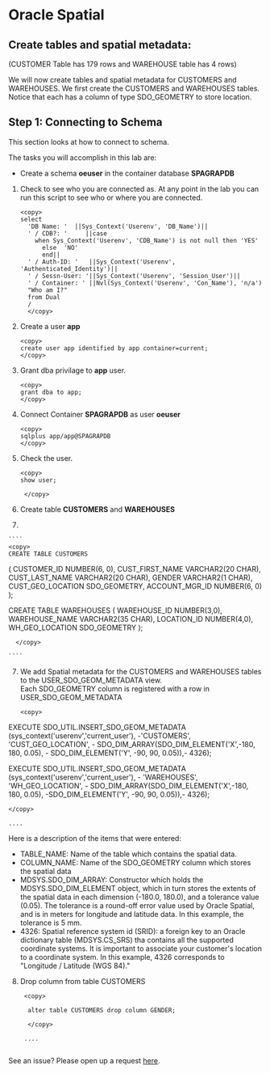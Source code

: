 
# Oracle Spatial  

## Create tables and spatial metadata: 

 (CUSTOMER Table has 179 rows and WAREHOUSE table has 4 rows)


 We will now create tables and spatial metadata for CUSTOMERS and WAREHOUSES. 
 We first create the CUSTOMERS and WAREHOUSES tables. Notice that each has a column of type SDO_GEOMETRY to store location. 



## Step 1: Connecting to Schema
This section looks at how to connect to schema.

The tasks you will accomplish in this lab are:
- Create a schema **oeuser** in the container database **SPAGRAPDB**  


1. Check to see who you are connected as. At any point in the lab you can run this script to see who or where you are connected.  

    ````
    <copy>
    select
      'DB Name: '  ||Sys_Context('Userenv', 'DB_Name')||
      ' / CDB?: '     ||case
        when Sys_Context('Userenv', 'CDB_Name') is not null then 'YES'
          else  'NO'
          end||
      ' / Auth-ID: '   ||Sys_Context('Userenv', 'Authenticated_Identity')||
      ' / Sessn-User: '||Sys_Context('Userenv', 'Session_User')||
      ' / Container: ' ||Nvl(Sys_Context('Userenv', 'Con_Name'), 'n/a')
      "Who am I?"
      from Dual
      /
      </copy>
    ````

    
2. Create a  user **app**

    ````
    <copy>
    create user app identified by app container=current;
    </copy>
    ````
    
3. Grant dba privilage to **app** user.

    ````
    <copy>
    grant dba to app;
    </copy>
    ````
   
4. Connect Container **SPAGRAPDB** as user **oeuser**

    ````
    <copy>
    sqlplus app/app@SPAGRAPDB
    </copy>
    ````
   
5. Check the user.

    ````
    <copy>
    show user;

     </copy>
   
   ````

6. Create  table **CUSTOMERS**  and **WAREHOUSES**
7. 

    ````
    <copy>
    CREATE TABLE CUSTOMERS
(
  CUSTOMER_ID NUMBER(6, 0),
  CUST_FIRST_NAME VARCHAR2(20 CHAR),
  CUST_LAST_NAME VARCHAR2(20 CHAR), 
  GENDER VARCHAR2(1 CHAR), 
  CUST_GEO_LOCATION SDO_GEOMETRY,
  ACCOUNT_MGR_ID NUMBER(6, 0)
);
  
  CREATE TABLE WAREHOUSES
  (
   WAREHOUSE_ID    NUMBER(3,0), 
   WAREHOUSE_NAME        VARCHAR2(35 CHAR), 
   LOCATION_ID   NUMBER(4,0), 
   WH_GEO_LOCATION       SDO_GEOMETRY
  );

      </copy>

    ````

  
7. We add Spatial metadata for the CUSTOMERS and WAREHOUSES tables to the USER_SDO_GEOM_METADATA view.   
    Each SDO_GEOMETRY column is registered with a row in USER_SDO_GEOM_METADATA

    ````
    <copy>
    
  EXECUTE SDO_UTIL.INSERT_SDO_GEOM_METADATA (sys_context('userenv','current_user'), -'CUSTOMERS', 
  'CUST_GEO_LOCATION', -  SDO_DIM_ARRAY(SDO_DIM_ELEMENT('X',-180, 180, 0.05), - SDO_DIM_ELEMENT('Y', -90, 90, 0.05)),-  4326);
  
  EXECUTE SDO_UTIL.INSERT_SDO_GEOM_METADATA (sys_context('userenv','current_user'), - 'WAREHOUSES', 
  'WH_GEO_LOCATION', -  SDO_DIM_ARRAY(SDO_DIM_ELEMENT('X',-180, 180, 0.05), -SDO_DIM_ELEMENT('Y', -90, 90, 0.05)),- 4326);

    </copy>  

    ....

Here is a description of the items that were entered: 
   -	TABLE_NAME: Name of the table which contains the spatial data.
   -	COLUMN_NAME: Name of the SDO_GEOMETRY column which stores the spatial data
   -	MDSYS.SDO_DIM_ARRAY: Constructor which holds the MDSYS.SDO_DIM_ELEMENT object, which in turn stores the extents of 
        the spatial data  in each dimension (-180.0, 180.0), and a tolerance value (0.05). The tolerance is a round-off error value used by Oracle Spatial, and is in meters for longitude and latitude data. In this example, the tolerance is 5 mm.
   -	4326: Spatial reference system id (SRID): a foreign key to an Oracle dictionary table (MDSYS.CS_SRS) tha  contains all the     supported coordinate systems. It is important to associate your customer's location to a coordinate system. In this example, 4326    corresponds to "Longitude / Latitude (WGS 84)."

8. Drop column from table CUSTOMERS
   
   ````
    <copy>
    
     alter table CUSTOMERS drop column GENDER;
     
     </copy>  

    ....


See an issue?  Please open up a request [here](https://github.com/oracle/learning-library/issues).